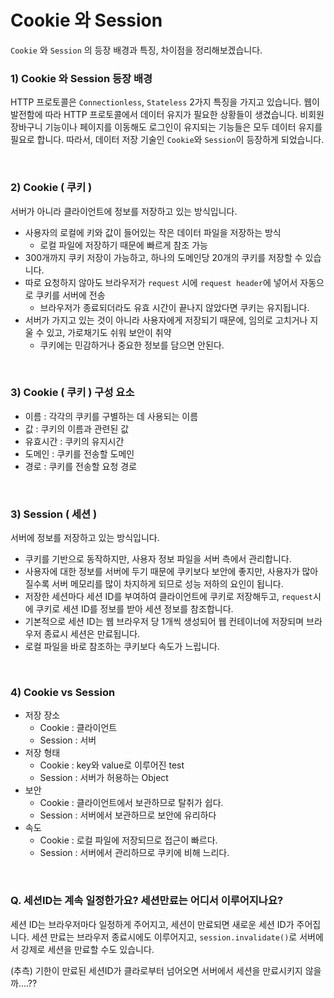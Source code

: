 # Cookie 와 Session

`Cookie` 와 `Session` 의 등장 배경과 특징, 차이점을 정리해보겠습니다.

### 1) Cookie 와 Session 등장 배경

 HTTP 프로토콜은 `Connectionless`, `Stateless` 2가지 특징을 가지고 있습니다. 웹이 발전함에 따라 HTTP 프로토콜에서 데이터 유지가 필요한 상황들이 생겼습니다. 비회원 장바구니 기능이나 페이지를 이동해도 로그인이 유지되는 기능들은 모두 데이터 유지를 필요로 합니다. 따라서, 데이터 저장 기술인 `Cookie`와 `Session`이 등장하게 되었습니다.

<br>

### 2) Cookie ( 쿠키 )

  서버가 아니라 클라이언트에 정보를 저장하고 있는 방식입니다. 

- 사용자의 로컬에 키와 값이 들어있는 작은 데이터 파일을 저장하는 방식
  - 로컬 파일에 저장하기 때문에 빠르게 참조 가능 
- 300개까지 쿠키 저장이 가능하고, 하나의 도메인당 20개의 쿠키를 저장할 수 있습니다.  
- 따로 요청하지 않아도 브라우저가 `request` 시에 `request header`에 넣어서 자동으로 쿠키를 서버에 전송
  - 브라우저가 종료되더라도 유효 시간이 끝나지 않았다면 쿠키는 유지됩니다.
- 서버가 가지고 있는 것이 아니라 사용자에게 저장되기 때문에, 임의로 고치거나 지울 수 있고, 가로채기도 쉬워 보안이 취약
  - 쿠키에는 민감하거나 중요한 정보를 담으면 안된다.

<br>

###  3) Cookie ( 쿠키 ) 구성 요소

- 이름 : 각각의 쿠키를 구별하는 데 사용되는 이름
- 값 : 쿠키의 이름과 관련된 값
- 유효시간 : 쿠키의 유지시간
- 도메인 : 쿠키를 전송할 도메인
- 경로 : 쿠키를 전송할 요청 경로

<br>

### 3) Session ( 세션 )

 서버에 정보를 저장하고 있는 방식입니다. 

- 쿠키를 기반으로 동작하지만, 사용자 정보 파일을 서버 측에서 관리합니다. 
- 사용자에 대한 정보를 서버에 두기 때문에 쿠키보다 보안에 좋지만, 사용자가 많아질수록 서버 메모리를 많이 차지하게 되므로 성능 저하의 요인이 됩니다. 
- 저장한 세션마다 세션 ID를 부여하여 클라이언트에 쿠키로 저장해두고, `request`시에 쿠키로 세션 ID를 정보를 받아 세션 정보를 참조합니다. 
- 기본적으로 세션 ID는 웹 브라우저 당 1개씩 생성되어 웹 컨테이너에 저장되며 브라우저 종료시 세션은 만료됩니다.
- 로컬 파일을 바로 참조하는 쿠키보다 속도가 느립니다.

<br>

### 4) Cookie vs Session

- 저장 장소 
  - Cookie : 클라이언트
  - Session : 서버
- 저장 형태
  - Cookie : key와 value로 이루어진 test
  - Session : 서버가 허용하는 Object
- 보안
  - Cookie : 클라이언트에서 보관하므로 탈취가 쉽다.
  - Session : 서버에서 보관하므로 보안에 유리하다
- 속도
  - Cookie : 로컬 파일에 저장되므로 접근이 빠르다.
  - Session : 서버에서 관리하므로 쿠키에 비해 느리다.

<br>

### Q.  세션ID는 계속 일정한가요? 세션만료는 어디서 이루어지나요?  

 세션 ID는 브라우저마다 일정하게 주어지고, 세션이 만료되면 새로운 세션 ID가 주어집니다. 세션 만료는 브라우저 종료시에도 이루어지고, `session.invalidate()`로 서버에서 강제로 세션을 만료할 수도 있습니다. 

 (추측) 기한이 만료된 세션ID가 클라로부터 넘어오면 서버에서 세션을 만료시키지 않을까....??